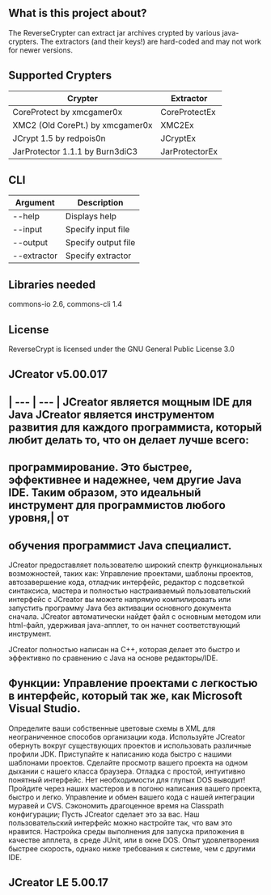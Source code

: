 ## What is this project about?
The ReverseCrypter can extract jar archives crypted by various java-crypters. The extractors (and their keys!) are hard-coded and may not work for newer versions.

## Supported Crypters
| Crypter | Extractor |
| --- | --- |
| CoreProtect by xmcgamer0x | CoreProtectEx |
| XMC2 (Old CorePt.) by xmcgamer0x | XMC2Ex |
| JCrypt 1.5 by redpois0n | JCryptEx |
| JarProtector 1.1.1 by Burn3diC3 | JarProtectorEx |

## CLI
| Argument | Description |
| --- | --- |
| --help | Displays help |
| --input | Specify input file |
| --output | Specify output file |
| --extractor | Specify extractor |

## Libraries needed
commons-io 2.6, commons-cli 1.4

## License
ReverseCrypt is licensed under the GNU General Public License 3.0
## JCreator v5.00.017
| --- | --- |
JCreator является мощным IDE для Java JCreator является инструментом развития для каждого программиста, который любит делать то, что он делает лучше всего:
-
программирование. Это быстрее, эффективнее и надежнее, чем другие Java IDE. Таким образом, это идеальный инструмент для программистов любого уровня,| от 
-
обучения программист Java специалист.
-

JCreator предоставляет пользователю широкий спектр функциональных возможностей, таких как: Управление проектами, шаблоны проектов, автозавершение кода, отладчик интерфейс, редактор с подсветкой синтаксиса, мастера и полностью настраиваемый пользовательский интерфейс с JCreator вы можете напрямую компилировать или запустить программу Java без активации основного документа сначала. JCreator автоматически найдет файл с основным методом или html-файл, удерживая java-апплет, то он начнет соответствующий инструмент.

JCreator полностью написан на C++, которая делает это быстро и эффективно по сравнению с Java на основе редакторы/IDE.

Функции: Управление проектами с легкостью в интерфейс, который так же, как Microsoft Visual Studio.
-
Определите ваши собственные цветовые схемы в XML для неограниченное способов организации кода.
Используйте JCreator обернуть вокруг существующих проектов и использовать различные профили JDK.
Приступайте к написанию кода быстро с нашими шаблонами проектов.
Сделайте просмотр вашего проекта на одном дыхании с нашего класса браузера.
Отладка с простой, интуитивно понятный интерфейс. Нет необходимости для глупых DOS выводит!
Пройдите через наших мастеров и в погоню написания вашего проекта, быстро и легко.
Управление и обмен вашего кода с нашей интеграции муравей и CVS.
Сэкономить драгоценное время на Classpath конфигурации; Пусть JCreator сделает это за вас.
Наш пользовательский интерфейс можно настройте так, что вам это нравится.
Настройка среды выполнения для запуска приложения в качестве апплета, в среде JUnit, или в окне DOS.
Опыт удовлетворения быстрее скорость, однако ниже требования к системе, чем с другими IDE.

JCreator LE 5.00.17
-

